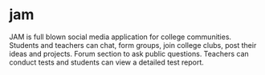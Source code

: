 # jam

JAM is full blown social media application for college communities. 
Students and teachers can chat, form groups, join college clubs, post their ideas and projects.
Forum section to ask public questions. 
Teachers can conduct tests and students can view a detailed test report.
